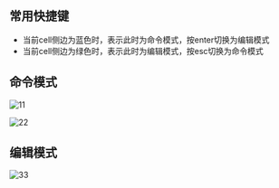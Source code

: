 ## 常用快捷键

- 当前cell侧边为蓝色时，表示此时为命令模式，按enter切换为编辑模式
- 当前cell侧边为绿色时，表示此时为编辑模式，按esc切换为命令模式

## 命令模式

![11](https://tva1.sinaimg.cn/large/007S8ZIlgy1ghuz2559uoj30ie0bz0tj.jpg)

![22](https://tva1.sinaimg.cn/large/007S8ZIlgy1ghuz2khac8j30id06ower.jpg)

## 编辑模式

![33](https://tva1.sinaimg.cn/large/007S8ZIlgy1ghuz38gl3wj30i60bxdgj.jpg)
